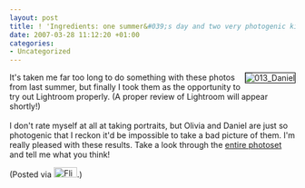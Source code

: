 ```yaml
---
layout: post
title: ! 'Ingredients: one summer&#039;s day and two very photogenic kids'
date: 2007-03-28 11:12:20 +01:00
categories:
- Uncategorized
---
```

<a href="http://www.flickr.com/photos/mathie/437372477/" title="013_Daniel"><img src="http://farm1.static.flickr.com/168/437372477_7b77d7bcbb_m.jpg" alt="013_Daniel" class="alignright" style="border: solid 1px #000000; float: right;" /></a>It's taken me far too long to do something with these photos from last summer, but finally I took them as the opportunity to try out Lightroom properly.  (A proper review of Lightroom will appear shortly!)<br />
<br />
I don't rate myself at all at taking portraits, but Olivia and Daniel are just so photogenic that I reckon it'd be impossible to take a bad picture of them.  I'm really pleased with these results.  Take a look through the <a href="http://www.flickr.com/photos/mathie/sets/72157600032359381/">entire photoset</a> and tell me what you think!

(Posted via <a href="http://www.flickr.com/"><img alt="Flickr" src="http://www.flickr.com/images/flickr_logo_blog.gif" height="18" width="41" /></a>.)
